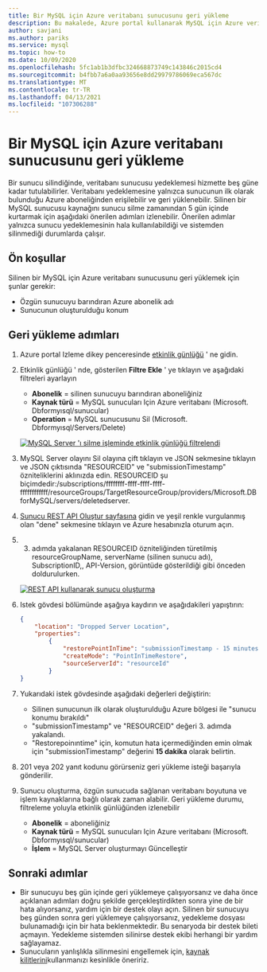 ```yaml
---
title: Bir MySQL için Azure veritabanı sunucusunu geri yükleme
description: Bu makalede, Azure portal kullanarak MySQL için Azure veritabanı 'nda silinen bir sunucunun nasıl geri yükleneceği açıklanmaktadır.
author: savjani
ms.author: pariks
ms.service: mysql
ms.topic: how-to
ms.date: 10/09/2020
ms.openlocfilehash: 5fc1ab1b3dfbc324668873749c143846c2015cd4
ms.sourcegitcommit: b4fbb7a6a0aa93656e8dd29979786069eca567dc
ms.translationtype: MT
ms.contentlocale: tr-TR
ms.lasthandoff: 04/13/2021
ms.locfileid: "107306288"
---
```

# <a name="restore-a-deleted-azure-database-for-mysql-server"></a>Bir MySQL için Azure veritabanı sunucusunu geri yükleme

Bir sunucu silindiğinde, veritabanı sunucusu yedeklemesi hizmette beş güne kadar tutulabilirler. Veritabanı yedeklemesine yalnızca sunucunun ilk olarak bulunduğu Azure aboneliğinden erişilebilir ve geri yüklenebilir. Silinen bir MySQL sunucusu kaynağını sunucu silme zamanından 5 gün içinde kurtarmak için aşağıdaki önerilen adımları izlenebilir. Önerilen adımlar yalnızca sunucu yedeklemesinin hala kullanılabildiği ve sistemden silinmediği durumlarda çalışır. 

## <a name="pre-requisites"></a>Ön koşullar
Silinen bir MySQL için Azure veritabanı sunucusunu geri yüklemek için şunlar gerekir:
- Özgün sunucuyu barındıran Azure abonelik adı
- Sunucunun oluşturulduğu konum

## <a name="steps-to-restore"></a>Geri yükleme adımları

1. Azure portal Izleme dikey penceresinde [etkinlik günlüğü](https://ms.portal.azure.com/#blade/Microsoft_Azure_ActivityLog/ActivityLogBlade) ' ne gidin. 

2. Etkinlik günlüğü ' nde, gösterilen **Filtre Ekle** ' ye tıklayın ve aşağıdaki filtreleri ayarlayın 

    - **Abonelik** = silinen sunucuyu barındıran aboneliğiniz
    - **Kaynak türü** = MySQL sunucuları Için Azure veritabanı (Microsoft. Dbformyısql/sunucular) 
    - **Operation** = MySQL sunucusunu Sil (Microsoft. Dbformyısql/Servers/Delete) 
 
     [![MySQL Server 'ı silme işleminde etkinlik günlüğü filtrelendi](./media/howto-restore-dropped-server/activity-log.png)](./media/howto-restore-dropped-server/activity-log.png#lightbox)
   
 3. MySQL Server olayını Sil olayına çift tıklayın ve JSON sekmesine tıklayın ve JSON çıktısında "RESOURCEID" ve "submissionTimestamp" özniteliklerini aklınızda edin. RESOURCEID şu biçimdedir:/subscriptions/ffffffff-ffff-ffff-ffff-ffffffffffff/resourceGroups/TargetResourceGroup/providers/Microsoft.DBforMySQL/servers/deletedserver.
 
 4. [Sunucu REST API Oluştur sayfasına](/rest/api/mysql/servers/create) gidin ve yeşil renkle vurgulanmış olan "dene" sekmesine tıklayın ve Azure hesabınızla oturum açın.
 
 5. 3. adımda yakalanan RESOURCEID özniteliğinden türetilmiş resourceGroupName, serverName (silinen sunucu adı), SubscriptionID,, API-Version, görüntüde gösterildiği gibi önceden doldurulurken.
 
     [![REST API kullanarak sunucu oluşturma](./media/howto-restore-dropped-server/create-server-from-rest-api.png)](./media/howto-restore-dropped-server/create-server-from-rest-api.png#lightbox)
  
 6. Istek gövdesi bölümünde aşağıya kaydırın ve aşağıdakileri yapıştırın:
 
    ```json
    {
        "location": "Dropped Server Location",  
        "properties": 
            {
                "restorePointInTime": "submissionTimestamp - 15 minutes",
                "createMode": "PointInTimeRestore",
                "sourceServerId": "resourceId"
            }
    }
    ```
7. Yukarıdaki istek gövdesinde aşağıdaki değerleri değiştirin:
   * Silinen sunucunun ilk olarak oluşturulduğu Azure bölgesi ile "sunucu konumu bırakıldı"
   * "submissionTimestamp" ve "RESOURCEID" değeri 3. adımda yakalandı. 
   * "Restorepoinıntime" için, komutun hata içermediğinden emin olmak için "submissionTimestamp" değerini **15 dakika** olarak belirtin.
   
8. 201 veya 202 yanıt kodunu görürseniz geri yükleme isteği başarıyla gönderilir. 

9. Sunucu oluşturma, özgün sunucuda sağlanan veritabanı boyutuna ve işlem kaynaklarına bağlı olarak zaman alabilir. Geri yükleme durumu, filtreleme yoluyla etkinlik günlüğünden izlenebilir 
   - **Abonelik** = aboneliğiniz
   - **Kaynak türü** = MySQL sunucuları Için Azure veritabanı (Microsoft. Dbformyısql/sunucular) 
   - **İşlem** = MySQL Server oluşturmayı Güncelleştir

## <a name="next-steps"></a>Sonraki adımlar
- Bir sunucuyu beş gün içinde geri yüklemeye çalışıyorsanız ve daha önce açıklanan adımları doğru şekilde gerçekleştirdikten sonra yine de bir hata alıyorsanız, yardım için bir destek olayı açın. Silinen bir sunucuyu beş günden sonra geri yüklemeye çalışıyorsanız, yedekleme dosyası bulunamadığı için bir hata beklenmektedir. Bu senaryoda bir destek bileti açmayın. Yedekleme sistemden silinirse destek ekibi herhangi bir yardım sağlayamaz. 
- Sunucuların yanlışlıkla silinmesini engellemek için, [kaynak kilitlerini](https://techcommunity.microsoft.com/t5/azure-database-for-mysql/preventing-the-disaster-of-accidental-deletion-for-your-mysql/ba-p/825222)kullanmanızı kesinlikle öneririz.
